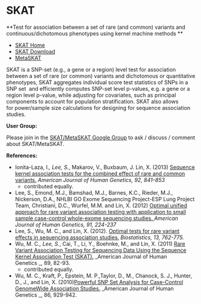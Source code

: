 

# SKAT

**Test for association between a set of rare (and common) variants and continuous/dichotomous phenotypes using kernel machine methods **


<nav id="site-left-nav" class="left-navigation" role="navigation" aria-label="Section Menu">

<div class="menu-skat-container">

*   [SKAT Home](https://www.hsph.harvard.edu/skat/)
*   [SKAT Download](https://www.hsph.harvard.edu/skat/download/)
*   [MetaSKAT](https://www.hsph.harvard.edu/skat/metaskat/)

</div>
</nav>

SKAT is a SNP-set (e.g., a gene or a region) level test for association between a set of rare (or common) variants and dichotomous or quantitative phenotypes, SKAT aggregates individual score test statistics of SNPs in a SNP set  and efficiently computes SNP-set level p-values, e.g. a gene or a region level p-value, while adjusting for covariates, such as principal components to account for population stratification. SKAT also allows for power/sample size calculations for designing for sequence association studies.

**User Group:**  

Please join in the [SKAT/MetaSKAT Google Group](https://groups.google.com/forum/#!forum/skat_slee) to ask / discuss / comment about SKAT/MetaSKAT.


**References:**

*   Ionita-Laza, I.*, Lee, S.*, Makarov, V., Buxbaum, J. Lin, X. (2013) [Sequence kernel association tests for the combined effect of rare and common variants.](http://www.ncbi.nlm.nih.gov/pubmed/23684009) _American Journal of Human Genetics, 92, 841–853_  
    * contributed equally.
*   Lee, S., Emond, M.J., Bamshad, M.J., Barnes, K.C., Rieder, M.J., Nickerson, D.A., NHLBI GO Exome Sequencing Project-ESP Lung Project Team, Christiani, D.C., Wurfel, M.M. and Lin, X. (2012) [Optimal unified approach for rare variant association testing with application to small sample case-control whole-exome sequencing studies. ](http://www.ncbi.nlm.nih.gov/pubmed/22863193)_American Journal of Human Genetics, 91, 224-237_
*   Lee, S., Wu, M. C., and Lin, X. (2012). [Optimal tests for rare variant effects in sequencing association studies.](http://www.ncbi.nlm.nih.gov/pubmed/22699862) _Biostatistics, 13, 762-775._
*   Wu, M. C.*, Lee, S.*, Cai, T., Li, Y., Boehnke, M., and Lin, X. (2011) [Rare Variant Association Testing for Sequencing Data Using the Sequence Kernel Association Test (SKAT).](http://www.ncbi.nlm.nih.gov/pubmed/21737059) _American Journal of Human Genetics _, 89, 82-93.  
    * contributed equally.
*   Wu, M. C., Kraft, P., Epstein, M. P.,Taylor, D., M., Chanock, S. J., Hunter, D., J., and Lin, X. (2010)[Powerful SNP Set Analysis for Case-Control GenomeWide Association Studies.](http://www.ncbi.nlm.nih.gov/pubmed/20560208) _American Journal of Human Genetics _, 86, 929-942.

</div>
